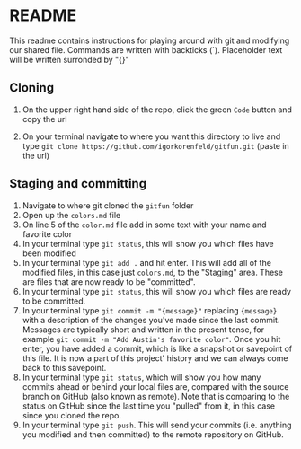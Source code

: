 # README

This readme contains instructions for playing around with git and modifying our shared file. Commands are written with backticks (\`). Placeholder text will be written surronded by "{}"

## Cloning
1. On the upper right hand side of the repo, click the green `Code` button and copy the url

2. On your terminal navigate to where you want this directory to live and type `git clone https://github.com/igorkorenfeld/gitfun.git` (paste in the url)

## Staging and committing
1. Navigate to where git cloned the `gitfun` folder
1. Open up the `colors.md` file
2. On line 5 of the `color.md` file add in some text with your name and favorite color
4. In your terminal type `git status`, this will show you which files have been modified
3. In your terminal type `git add .` and hit enter. This will add all of the modified files, in this case just `colors.md`, to the "Staging" area. These are files that  are now ready to be "committed".
4. In your terminal type `git status`, this will show you which files are ready to be committed.
4. In your terminal type `git commit -m "{message}"` replacing `{message}` with a description of the changes you've made since the last commit. Messages are typically short and written in the present tense, for example `git commit -m "Add Austin's favorite color"`. Once you hit enter, you have added a commit, which is like a snapshot or savepoint of this file. It is now a part of this project' history and we can always come back to this savepoint.
4. In your terminal type `git status`, which will show  you how many commits ahead or behind your local files are, compared with the source branch on GitHub (also known as remote). Note that is comparing to the status on GitHub since the last time you "pulled" from it, in this case since you cloned the repo.
5. In your terminal type `git push`. This will send your commits (i.e. anything you modified and then committed) to the remote repository on GitHub.
